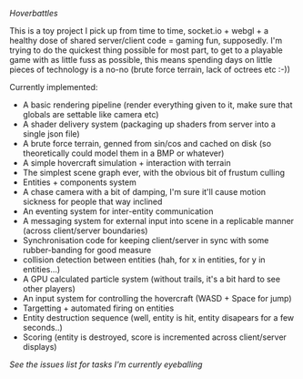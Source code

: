 *Hoverbattles*

This is a toy project I pick up from time to time, socket.io + webgl + a healthy dose of shared server/client code = gaming fun, supposedly. I'm trying to do the quickest thing possible for most part, to get to a playable game with as little fuss as possible, this means spending days on little pieces of technology is a no-no (brute force terrain, lack of octrees etc :-))

Currently implemented:

- A basic rendering pipeline (render everything given to it, make sure that globals are settable like camera etc)
- A shader delivery system (packaging up shaders from server into a single json file)
- A brute force terrain, genned from sin/cos and cached on disk (so theoretically could model them in a BMP or whatever)
- A simple hovercraft simulation + interaction with terrain
- The simplest scene graph ever, with the obvious bit of frustum culling
- Entities + components system
- A chase camera with a bit of damping, I'm sure it'll cause motion sickness for people that way inclined
- An eventing system for inter-entity communication
- A messaging system for external input into scene in a replicable manner (across client/server boundaries)
- Synchronisation code for keeping client/server in sync with some rubber-banding for good measure
- collision detection between entities (hah, for x in entities, for y in entities...)
- A GPU calculated particle system (without trails, it's a bit hard to see other players)
- An input system for controlling the hovercraft (WASD + Space for jump)
- Targetting + automated firing on entities
- Entity destruction sequence (well, entity is hit, entity disapears for a few seconds..)
- Scoring (entity is destroyed, score is incremented across client/server displays)

*See the issues list for tasks I'm currently eyeballing*
